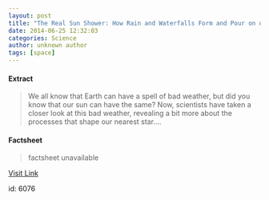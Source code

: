 ```yaml
---
layout: post
title: "The Real Sun Shower: How Rain and Waterfalls Form and Pour on our Nearest Star (VIDEO)"
date: 2014-06-25 12:32:03
categories: Science
author: unknown author
tags: [space]
---
```



#### Extract
>We all know that Earth can have a spell of bad weather, but did you know that our sun can have the same? Now, scientists have taken a closer look at this bad weather, revealing a bit more about the processes that shape our nearest star....

#### Factsheet
>factsheet unavailable

[Visit Link](http://www.scienceworldreport.com/articles/15648/20140625/real-sun-shower-rain-waterfalls-form-pour-nearest-star-video.htm)

id:    6076


